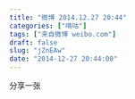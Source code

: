 ```yaml
---
title: "微博 2014.12.27 20:44"
categories: ["嘀咕"]
tags: ["来自微博 weibo.com"]
draft: false
slug: "jZnEAw"
date: "2014-12-27 20:44:00"
---
```


<p>分享一张</p>
